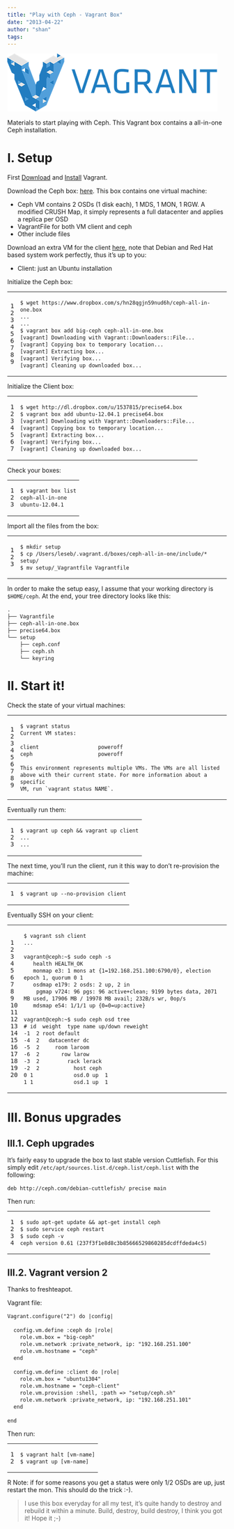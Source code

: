 ```yaml
---
title: "Play with Ceph - Vagrant Box"
date: "2013-04-22"
author: "shan"
tags: 
---
```


![](images/vagrant-logo.png "Play with Ceph - Vagrant Box")

Materials to start playing with Ceph. This Vagrant box contains a all-in-one Ceph installation.

# I. Setup

First [Download](http://downloads.vagrantup.com/) and [Install](http://docs.vagrantup.com/v2/installation/index.html) Vagrant.

Download the Ceph box: [here](https://www.dropbox.com/s/hn28qgjn59nud6h/ceph-all-in-one.box). This box contains one virtual machine:

- Ceph VM contains 2 OSDs (1 disk each), 1 MDS, 1 MON, 1 RGW. A modified CRUSH Map, it simply represents a full datacenter and applies a replica per OSD
- VagrantFile for both VM client and ceph
- Other include files

Download an extra VM for the client [here](http://dl.dropbox.com/u/1537815/precise64.box), note that Debian and Red Hat based system work perfectly, thus it’s up to you:

- Client: just an Ubuntu installation

Initialize the Ceph box:

<table><tbody><tr><td class="gutter"><pre class="line-numbers"><span class="line-number">1</span>
<span class="line-number">2</span>
<span class="line-number">3</span>
<span class="line-number">4</span>
<span class="line-number">5</span>
<span class="line-number">6</span>
<span class="line-number">7</span>
<span class="line-number">8</span>
<span class="line-number">9</span>
</pre></td><td class="code"><pre><code class="bash"><span class="line"><span class="nv">$ </span>wget https://www.dropbox.com/s/hn28qgjn59nud6h/ceph-all-in-one.box
</span><span class="line">...
</span><span class="line">...
</span><span class="line"><span class="nv">$ </span>vagrant box add big-ceph ceph-all-in-one.box
</span><span class="line"><span class="o">[</span>vagrant<span class="o">]</span> Downloading with Vagrant::Downloaders::File...
</span><span class="line"><span class="o">[</span>vagrant<span class="o">]</span> Copying box to temporary location...
</span><span class="line"><span class="o">[</span>vagrant<span class="o">]</span> Extracting box...
</span><span class="line"><span class="o">[</span>vagrant<span class="o">]</span> Verifying box...
</span><span class="line"><span class="o">[</span>vagrant<span class="o">]</span> Cleaning up downloaded box...
</span></code></pre></td></tr></tbody></table>

Initialize the Client box:

<table><tbody><tr><td class="gutter"><pre class="line-numbers"><span class="line-number">1</span>
<span class="line-number">2</span>
<span class="line-number">3</span>
<span class="line-number">4</span>
<span class="line-number">5</span>
<span class="line-number">6</span>
<span class="line-number">7</span>
</pre></td><td class="code"><pre><code class="bash"><span class="line"><span class="nv">$ </span>wget http://dl.dropbox.com/u/1537815/precise64.box
</span><span class="line"><span class="nv">$ </span>vagrant box add ubuntu-12.04.1 precise64.box
</span><span class="line"><span class="o">[</span>vagrant<span class="o">]</span> Downloading with Vagrant::Downloaders::File...
</span><span class="line"><span class="o">[</span>vagrant<span class="o">]</span> Copying box to temporary location...
</span><span class="line"><span class="o">[</span>vagrant<span class="o">]</span> Extracting box...
</span><span class="line"><span class="o">[</span>vagrant<span class="o">]</span> Verifying box...
</span><span class="line"><span class="o">[</span>vagrant<span class="o">]</span> Cleaning up downloaded box...
</span></code></pre></td></tr></tbody></table>

Check your boxes:

<table><tbody><tr><td class="gutter"><pre class="line-numbers"><span class="line-number">1</span>
<span class="line-number">2</span>
<span class="line-number">3</span>
</pre></td><td class="code"><pre><code class="bash"><span class="line"><span class="nv">$ </span>vagrant box list
</span><span class="line">ceph-all-in-one
</span><span class="line">ubuntu-12.04.1
</span></code></pre></td></tr></tbody></table>

Import all the files from the box:

<table><tbody><tr><td class="gutter"><pre class="line-numbers"><span class="line-number">1</span>
<span class="line-number">2</span>
<span class="line-number">3</span>
</pre></td><td class="code"><pre><code class="bash"><span class="line"><span class="nv">$ </span>mkdir setup
</span><span class="line"><span class="nv">$ </span>cp /Users/leseb/.vagrant.d/boxes/ceph-all-in-one/include/* setup/
</span><span class="line"><span class="nv">$ </span>mv setup/_Vagrantfile Vagrantfile
</span></code></pre></td></tr></tbody></table>

In order to make the setup easy, I assume that your working directory is `$HOME/ceph`. At the end, your tree directory looks like this:

```
.
├── Vagrantfile
├── ceph-all-in-one.box
├── precise64.box
└── setup
    ├── ceph.conf
    ├── ceph.sh
    └── keyring
```

  

# II. Start it!

Check the state of your virtual machines:

<table><tbody><tr><td class="gutter"><pre class="line-numbers"><span class="line-number">1</span>
<span class="line-number">2</span>
<span class="line-number">3</span>
<span class="line-number">4</span>
<span class="line-number">5</span>
<span class="line-number">6</span>
<span class="line-number">7</span>
<span class="line-number">8</span>
<span class="line-number">9</span>
</pre></td><td class="code"><pre><code class="bash"><span class="line"><span class="nv">$ </span>vagrant status
</span><span class="line">Current VM states:
</span><span class="line">
</span><span class="line">client                   poweroff
</span><span class="line">ceph                     poweroff
</span><span class="line">
</span><span class="line">This environment represents multiple VMs. The VMs are all listed
</span><span class="line">above with their current state. For more information about a specific
</span><span class="line">VM, run <span class="sb">`</span>vagrant status NAME<span class="sb">`</span>.
</span></code></pre></td></tr></tbody></table>

Eventually run them:

<table><tbody><tr><td class="gutter"><pre class="line-numbers"><span class="line-number">1</span>
<span class="line-number">2</span>
<span class="line-number">3</span>
</pre></td><td class="code"><pre><code class="bash"><span class="line"><span class="nv">$ </span>vagrant up ceph <span class="o">&amp;&amp;</span> vagrant up client
</span><span class="line">...
</span><span class="line">...
</span></code></pre></td></tr></tbody></table>

The next time, you’ll run the client, run it this way to don’t re-provision the machine:

<table><tbody><tr><td class="gutter"><pre class="line-numbers"><span class="line-number">1</span>
</pre></td><td class="code"><pre><code class="bash"><span class="line"><span class="nv">$ </span>vagrant up --no-provision client
</span></code></pre></td></tr></tbody></table>

Eventually SSH on your client:

<table><tbody><tr><td class="gutter"><pre class="line-numbers"><span class="line-number">1</span>
<span class="line-number">2</span>
<span class="line-number">3</span>
<span class="line-number">4</span>
<span class="line-number">5</span>
<span class="line-number">6</span>
<span class="line-number">7</span>
<span class="line-number">8</span>
<span class="line-number">9</span>
<span class="line-number">10</span>
<span class="line-number">11</span>
<span class="line-number">12</span>
<span class="line-number">13</span>
<span class="line-number">14</span>
<span class="line-number">15</span>
<span class="line-number">16</span>
<span class="line-number">17</span>
<span class="line-number">18</span>
<span class="line-number">19</span>
<span class="line-number">20</span>
</pre></td><td class="code"><pre><code class="bash"><span class="line"><span class="nv">$ </span>vagrant ssh client
</span><span class="line">...
</span><span class="line">
</span><span class="line">vagrant@ceph:~<span class="nv">$ </span>sudo ceph -s
</span><span class="line">   health HEALTH_OK
</span><span class="line">   monmap e3: 1 mons at <span class="o">{</span><span class="nv">1</span><span class="o">=</span>192.168.251.100:6790/0<span class="o">}</span>, election epoch 1, quorum 0 1
</span><span class="line">   osdmap e179: 2 osds: 2 up, 2 in
</span><span class="line">    pgmap v724: 96 pgs: 96 active+clean; 9199 bytes data, 2071 MB used, 17906 MB / 19978 MB avail; 232B/s wr, 0op/s
</span><span class="line">   mdsmap e54: 1/1/1 up <span class="o">{</span><span class="nv">0</span><span class="o">=</span><span class="nv">0</span><span class="o">=</span>up:active<span class="o">}</span>
</span><span class="line">
</span><span class="line">vagrant@ceph:~<span class="nv">$ </span>sudo ceph osd tree
</span><span class="line"><span class="c"># id  weight  type name up/down reweight</span>
</span><span class="line">-1  2 root default
</span><span class="line">-4  2   datacenter dc
</span><span class="line">-5  2     room laroom
</span><span class="line">-6  2       row larow
</span><span class="line">-3  2         rack lerack
</span><span class="line">-2  2           host ceph
</span><span class="line">0 1             osd.0 up  1
</span><span class="line">1 1             osd.1 up  1
</span></code></pre></td></tr></tbody></table>

  

# III. Bonus upgrades

## III.1. Ceph upgrades

It’s fairly easy to upgrade the box to last stable version Cuttlefish. For this simply edit `/etc/apt/sources.list.d/ceph.list/ceph.list` with the following:

```
deb http://ceph.com/debian-cuttlefish/ precise main
```

Then run:

<table><tbody><tr><td class="gutter"><pre class="line-numbers"><span class="line-number">1</span>
<span class="line-number">2</span>
<span class="line-number">3</span>
<span class="line-number">4</span>
</pre></td><td class="code"><pre><code class="bash"><span class="line"><span class="nv">$ </span>sudo apt-get update <span class="o">&amp;&amp;</span> apt-get install ceph
</span><span class="line"><span class="nv">$ </span>sudo service ceph restart
</span><span class="line"><span class="nv">$ </span>sudo ceph -v
</span><span class="line">ceph version 0.61 <span class="o">(</span>237f3f1e8d8c3b85666529860285dcdffdeda4c5<span class="o">)</span>
</span></code></pre></td></tr></tbody></table>

## III.2. Vagrant version 2

Thanks to freshteapot.

Vagrant file:

```
Vagrant.configure("2") do |config|

  config.vm.define :ceph do |role|
    role.vm.box = "big-ceph"
    role.vm.network :private_network, ip: "192.168.251.100"
    role.vm.hostname = "ceph"
  end

  config.vm.define :client do |role|
    role.vm.box = "ubuntu1304"
    role.vm.hostname = "ceph-client"
    role.vm.provision :shell, :path => "setup/ceph.sh"
    role.vm.network :private_network, ip: "192.168.251.101"
  end

end
```

Then run:

<table><tbody><tr><td class="gutter"><pre class="line-numbers"><span class="line-number">1</span>
<span class="line-number">2</span>
</pre></td><td class="code"><pre><code class="bash"><span class="line"><span class="nv">$ </span>vagrant halt <span class="o">[</span>vm-name<span class="o">]</span>
</span><span class="line"><span class="nv">$ </span>vagrant up <span class="o">[</span>vm-name<span class="o">]</span>
</span></code></pre></td></tr></tbody></table>

  

R Note: if for some reasons you get a status were only 1/2 OSDs are up, just restart the mon. This should do the trick :-).

  

> I use this box everyday for all my test, it’s quite handy to destroy and rebuild it within a minute. Build, destroy, build destroy, I think you got it! Hope it ;-)

